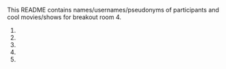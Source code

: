 This README contains names/usernames/pseudonyms of participants and cool movies/shows for breakout room 4.

1.
2.
3.
4.
5.
